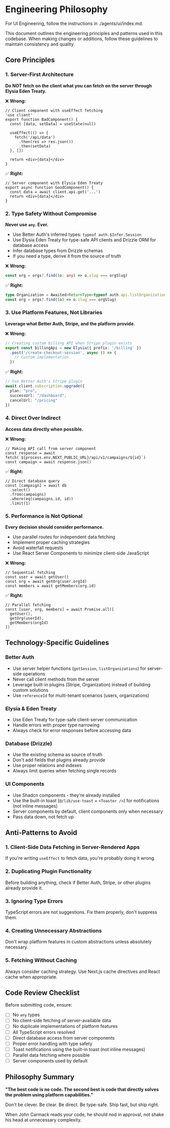 
# Engineering Philosophy

For UI Engineering, follow the instructions in ./agents/ui/index.md.

This document outlines the engineering principles and patterns used in this codebase. When making changes or additions, follow these guidelines to maintain consistency and quality.

## Core Principles

### 1. Server-First Architecture
**Do NOT fetch on the client what you can fetch on the server through Elysia Eden Treaty.**

❌ **Wrong:**
```tsx
// Client component with useEffect fetching
'use client'
export function BadComponent() {
  const [data, setData] = useState(null)
  
  useEffect(() => {
    fetch('/api/data')
      .then(res => res.json())
      .then(setData)
  }, [])
  
  return <div>{data}</div>
}
```

✅ **Right:**
```tsx
// Server component with Elysia Eden Treaty
export async function GoodComponent() {
  const data = await client.api.get('...')
  return <div>{data}</div>
}
```

### 2. Type Safety Without Compromise
**Never use `any`. Ever.**

- Use Better Auth's inferred types: `typeof auth.$Infer.Session`
- Use Elysia Eden Treaty for type-safe API clients and Drizzle ORM for database access
- Infer database types from Drizzle schemas
- If you need a type, derive it from the source of truth

❌ **Wrong:**
```ts
const org = orgs?.find((o: any) => o.slug === orgSlug)
```

✅ **Right:**
```ts
type Organization = Awaited<ReturnType<typeof auth.api.listOrganizations>>[number]
const org = orgs?.find((o) => o.slug === orgSlug)
```

### 3. Use Platform Features, Not Libraries
**Leverage what Better Auth, Stripe, and the platform provide.**

❌ **Wrong:**
```ts
// Creating custom billing API when Stripe plugin exists
export const billingApi = new Elysia({ prefix: '/billing' })
  .post('/create-checkout-session', async () => {
    // Custom implementation
  })
```

✅ **Right:**
```ts
// Use Better Auth's Stripe plugin
await client.subscription.upgrade({
  plan: "pro",
  successUrl: "/dashboard",
  cancelUrl: "/pricing"
})
```

### 4. Direct Over Indirect
**Access data directly when possible.**

❌ **Wrong:**
```tsx
// Making API call from server component
const response = await fetch(`${process.env.NEXT_PUBLIC_URL}/api/v1/campaigns/${id}`)
const campaign = await response.json()
```

✅ **Right:**
```tsx
// Direct database query
const [campaign] = await db
  .select()
  .from(campaigns)
  .where(eq(campaigns.id, id))
  .limit(1)
```

### 5. Performance is Not Optional
**Every decision should consider performance.**

- Use parallel routes for independent data fetching
- Implement proper caching strategies
- Avoid waterfall requests
- Use React Server Components to minimize client-side JavaScript

❌ **Wrong:**
```tsx
// Sequential fetching
const user = await getUser()
const org = await getOrg(user.orgId)
const members = await getMembers(org.id)
```

✅ **Right:**
```tsx
// Parallel fetching
const [user, org, members] = await Promise.all([
  getUser(),
  getOrg(userId),
  getMembers(orgId)
])
```

## Technology-Specific Guidelines

### Better Auth
- Use server helper functions (`getSession`, `listOrganizations`) for server-side operations
- Never call client methods from the server
- Leverage built-in plugins (Stripe, Organization) instead of building custom solutions
- Use `referenceId` for multi-tenant scenarios (users, organizations)

### Elysia & Eden Treaty
- Use Eden Treaty for type-safe client-server communication
- Handle errors with proper type narrowing
- Always check for error responses before accessing data

### Database (Drizzle)
- Use the existing schema as source of truth
- Don't add fields that plugins already provide
- Use proper relations and indexes
- Always limit queries when fetching single records

### UI Components
- Use Shadcn components - they're already installed
- Use the built-in toast (`@/lib/use-toast` + `<Toaster />`) for notifications (not inline messages)
- Server components by default, client components only when necessary
- Pass data down, not fetch up

## Anti-Patterns to Avoid

### 1. Client-Side Data Fetching in Server-Rendered Apps
If you're writing `useEffect` to fetch data, you're probably doing it wrong.

### 2. Duplicating Plugin Functionality
Before building anything, check if Better Auth, Stripe, or other plugins already provide it.

### 3. Ignoring Type Errors
TypeScript errors are not suggestions. Fix them properly, don't suppress them.

### 4. Creating Unnecessary Abstractions
Don't wrap platform features in custom abstractions unless absolutely necessary.

### 5. Fetching Without Caching
Always consider caching strategy. Use Next.js cache directives and React cache when appropriate.

## Code Review Checklist

Before submitting code, ensure:

- [ ] No `any` types
- [ ] No client-side fetching of server-available data  
- [ ] No duplicate implementations of platform features
- [ ] All TypeScript errors resolved
- [ ] Direct database access from server components
- [ ] Proper error handling with type safety
- [ ] Toast notifications using the built-in toast (not inline messages)
- [ ] Parallel data fetching where possible
- [ ] Server components used by default

## Philosophy Summary

**"The best code is no code. The second best is code that directly solves the problem using platform capabilities."**

Don't be clever. Be clear. Be direct. Be type-safe. Ship fast, but ship right.

When John Carmack reads your code, he should nod in approval, not shake his head at unnecessary complexity.
